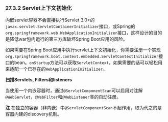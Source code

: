 ### 27.3.2 Servlet上下文初始化
内嵌servlet容器不会直接执行Servlet 3.0+的`javax.servlet.ServletContainerInitializer`接口，或Spring的`org.springframework.web.WebApplicationInitializer`接口，这样设计的目的是降低war包内运行的第三方库破坏Spring Boot应用的风险。

如果需要在Spring Boot应用中执行servlet上下文初始化，你需要注册一个实现`org.springframework.boot.context.embedded.ServletContextInitializer`接口的bean。`onStartup`方法可以获取`ServletContext`，如果需要的话可以轻松用来适配一个已存在的`WebApplicationInitializer`。

**扫描Servlets, Filters和listeners**

当使用一个内嵌容器时，通过`@ServletComponentScan`可以启用对注解`@WebServlet`，`@WebFilter`和`@WebListener`类的自动注册。

**注** 在独立的容器（非内嵌）中`@ServletComponentScan`不起作用，取为代之的是容器内建的discovery机制。

